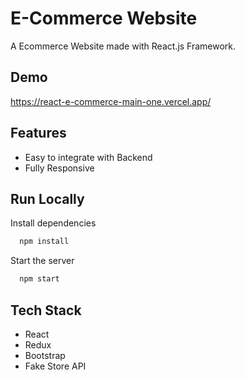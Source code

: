 # E-Commerce Website

A Ecommerce Website made with React.js Framework.


## Demo

https://react-e-commerce-main-one.vercel.app/

## Features

- Easy to integrate with Backend
- Fully Responsive

## Run Locally
Install dependencies

```bash
  npm install
```

Start the server

```bash
  npm start
```



## Tech Stack

* React
* Redux
* Bootstrap
* Fake Store API


